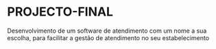 # PROJECTO-FINAL
Desenvolvimento de um software de atendimento com um nome a sua escolha, para facilitar a gestão de atendimento no seu estabelecimento
